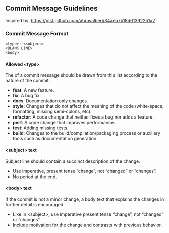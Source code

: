## Commit Message Guidelines
Inspired by: https://gist.github.com/abravalheri/34aeb7b18d61392251a2

### Commit Message Format

    <type>: <subject>
    <BLANK LINE>
    <body>

#### Allowed \<type\>
The <type> of a commit message should be drawn from this list according to the nature of the commit: 
 - **feat**: A new feature.
 - **fix**: A bug fix.
 - **docs**: Documentation only changes.
 - **style**: Changes that do not affect the meaning of the code (white-space, formatting, missing semi-colons, etc).
 - **refactor**: A code change that neither fixes a bug nor adds a feature.
 - **perf**: A code change that improves performance.
 - **test**: Adding missing tests.
 - **build**: Changes to the build/compilation/packaging process or auxiliary tools such as documentation generation.

#### \<subject\> text
Subject line should contain a succinct description of the change.

 - Use imperative, present tense “change”, not “changed” or “changes”.
 - No period at the end.


#### \<body\> text
If the commit is not a minor change, a body text that explains the changes in further detail is encouraged. 

- Like in \<subject\>, use imperative present tense “change”, not “changed” or “changes”.
- Include motivation for the change and contrasts with previous behavior.

